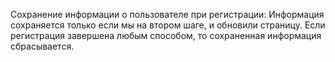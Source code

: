 Сохранение информации о пользователе при регистрации:
Информация сохраняется только если мы на втором шаге, и обновили страницу. 
Если регистрация завершена любым способом, то сохраненная информация сбрасывается.